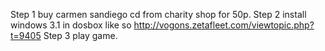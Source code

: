 Step 1 buy carmen sandiego cd from charity shop for 50p. Step 2 install windows 3.1 in dosbox like so http://vogons.zetafleet.com/viewtopic.php?t=9405 Step 3 play game.